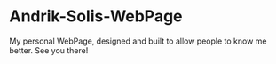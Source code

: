 # Andrik-Solis-WebPage
My personal WebPage, designed and built to allow people to know me better. See you there!
